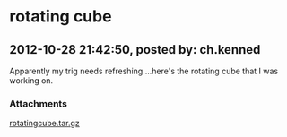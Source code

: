 # rotating cube

## 2012-10-28 21:42:50, posted by: ch.kenned

Apparently my trig needs refreshing....here's the rotating cube that I was working on.

### Attachments

[rotatingcube.tar.gz](rotatingcube.tar.gz)